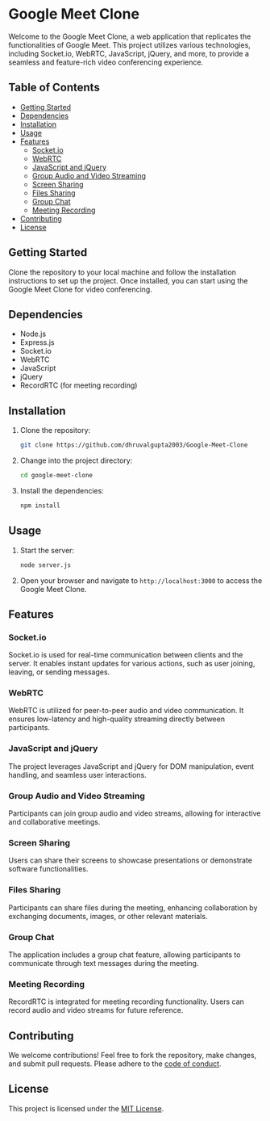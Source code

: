 # Google Meet Clone

Welcome to the Google Meet Clone, a web application that replicates the functionalities of Google Meet. This project utilizes various technologies, including Socket.io, WebRTC, JavaScript, jQuery, and more, to provide a seamless and feature-rich video conferencing experience.

## Table of Contents
- [Getting Started](#getting-started)
- [Dependencies](#dependencies)
- [Installation](#installation)
- [Usage](#usage)
- [Features](#features)
  - [Socket.io](#socketio)
  - [WebRTC](#webrtc)
  - [JavaScript and jQuery](#javascript-and-jquery)
  - [Group Audio and Video Streaming](#group-audio-and-video-streaming)
  - [Screen Sharing](#screen-sharing)
  - [Files Sharing](#files-sharing)
  - [Group Chat](#group-chat)
  - [Meeting Recording](#meeting-recording)
- [Contributing](#contributing)
- [License](#license)

## Getting Started

Clone the repository to your local machine and follow the installation instructions to set up the project. Once installed, you can start using the Google Meet Clone for video conferencing.

## Dependencies

- Node.js
- Express.js
- Socket.io
- WebRTC
- JavaScript
- jQuery
- RecordRTC (for meeting recording)

## Installation

1. Clone the repository:
   ```bash
   git clone https://github.com/dhruvalgupta2003/Google-Meet-Clone
   ```

2. Change into the project directory:
   ```bash
   cd google-meet-clone
   ```

3. Install the dependencies:
   ```bash
   npm install
   ```

## Usage

1. Start the server:
   ```bash
   node server.js
   ```

2. Open your browser and navigate to `http://localhost:3000` to access the Google Meet Clone.

## Features

### Socket.io

Socket.io is used for real-time communication between clients and the server. It enables instant updates for various actions, such as user joining, leaving, or sending messages.

### WebRTC

WebRTC is utilized for peer-to-peer audio and video communication. It ensures low-latency and high-quality streaming directly between participants.

### JavaScript and jQuery

The project leverages JavaScript and jQuery for DOM manipulation, event handling, and seamless user interactions.

### Group Audio and Video Streaming

Participants can join group audio and video streams, allowing for interactive and collaborative meetings.

### Screen Sharing

Users can share their screens to showcase presentations or demonstrate software functionalities.

### Files Sharing

Participants can share files during the meeting, enhancing collaboration by exchanging documents, images, or other relevant materials.

### Group Chat

The application includes a group chat feature, allowing participants to communicate through text messages during the meeting.

### Meeting Recording

RecordRTC is integrated for meeting recording functionality. Users can record audio and video streams for future reference.

## Contributing

We welcome contributions! Feel free to fork the repository, make changes, and submit pull requests. Please adhere to the [code of conduct](CODE_OF_CONDUCT.md).

## License

This project is licensed under the [MIT License](LICENSE.md).
